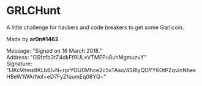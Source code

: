 # GRLCHunt
A little challenge for hackers and code breakers to get some Garlicoin.

Made by **ar0n#1462**.

Message:    "Signed on 16 March 2018."  
Address:    "GSfzfb3tZ4dkFf9ULxVTMEPu8uhMgmuzvY"  
Signature:  "IJKcVhms9KLbBlvN+rprYOU0Mhce2c5xTAso/4SRlyQOYY6OtPZqvinNhesH8eW1WArNoI+eD7FyZfuumEq08YQ="
